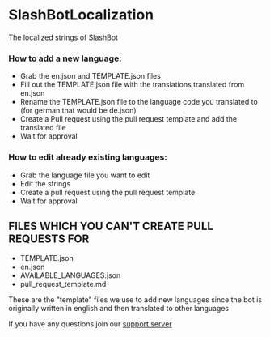 # SlashBotLocalization
The localized strings of SlashBot

### How to add a new language:
- Grab the en.json and TEMPLATE.json files
- Fill out the TEMPLATE.json file with the translations translated from en.json
- Rename the TEMPLATE.json file to the language code you translated to
(for german that would be de.json)
- Create a Pull request using the pull request template and add the translated file
- Wait for approval

### How to edit already existing languages:
- Grab the language file you want to edit
- Edit the strings
- Create a pull request using the pull request template
- Wait for approval

## FILES WHICH YOU CAN'T CREATE PULL REQUESTS FOR
- TEMPLATE.json
- en.json
- AVAILABLE_LANGUAGES.json
- pull_request_template.md

These are the "template" files we use to add new languages since the bot is originally written in english and then translated to other languages

If you have any questions join our [support server](https://discord.gg/rs83TFf)
